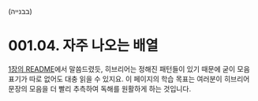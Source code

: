 (בבנייה)
# 001.04. 자주 나오는 배열
[1장의 README](./README.md)에서 말씀드렸듯, 히브리어는
정해진 패턴들이 있기 때문에 굳이 모음 표기가 따로 없어도
대충 읽을 수 있지요. 이 페이지의 학습 목표는 여러분이
히브리어 문장의 모음을 더 빨리 추측하여 독해를 원활하게
하는 것입니다.
